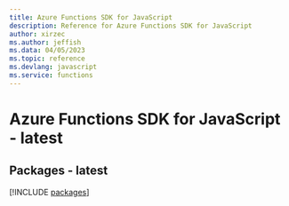 ```yaml
---
title: Azure Functions SDK for JavaScript
description: Reference for Azure Functions SDK for JavaScript
author: xirzec
ms.author: jeffish
ms.data: 04/05/2023
ms.topic: reference
ms.devlang: javascript
ms.service: functions
---
```

# Azure Functions SDK for JavaScript - latest
## Packages - latest
[!INCLUDE [packages](functions-index.md)]